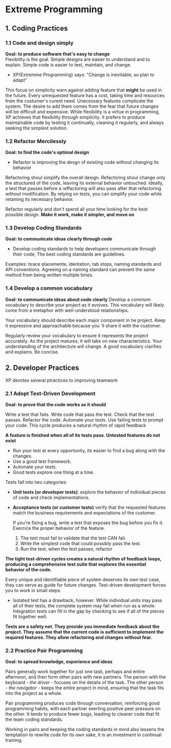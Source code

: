 # Extreme Programming

## 1. Coding Practices

### 1.1 Code and design simply

**Goal: to produce software that's easy to change** <br/>
Flexibility is the goal. Simple designs are easier to understand and to explain. Simple code is easier to test, maintain, and change.

- XP(Extremme Programming) says: "Change is inevitable, so plan to adapt"

This focus on simplicity warn against adding feature that **might** be used in the future. Every unrequested feature has a cost, taking time and resources from the custumer's curent need.
Unecessary features complicate the system. The desire to add them comes from the fear that future changes will be difficult and expensive. 
While flexibility is a virtue in programming, XP achieves that flexibility through simplicity. It prefers to produce maintainable code by testing it continually, cleaning it regularly, and always seeking the simplest solution.

### 1.2 Refactor Mercilessly

**Goal: to find the code's optimal design**

- Refactor is improving the desgn of existing code without changing its behavior

Refactoring shoul simplify the overall design. Refactoring shoul change only the structured of the code, leaving its external behavior untouched.
Ideally, a test that passes before a reffactoring will also pass after that refactoring without modification. By relying on tests, you can simplify your code while retaining its necessary behavior.

Refactor regularly and don't spend all your time looking for the best possible design. **Make it work, make it simpler, and move on**

### 1.3 Develop Coding Standards

**Goal: to communicate ideas clearly through code** <br/>
- Develop coding standards to help developers communicate through their code; The best coding standards are guidelines.

Examples: brace placemente, identation, tab stops, naming standards and API conventions.
Agreeing on a naming standard can prevent the same method from being written multiple times.

### 1.4 Develop a common vocabulary

**Goal: to communicate ideas about code clearly**
Develop a commom vocabulary to describe your project as it evolves. This vocabulary will likely come from a metaphor with well-understood relationships.

Your vocabulary should describe each major component in he project. Keep it expressive and approachable because you 'll share it with the customer.

Regularly review your vocabulary to ensure it represents the project accurately. As the project matures, it will take on new characteristics. 
Your understanding of the architecture will change. A good vocabulary clarifies and explains. Be concise.

## 2. Developer Practices
XP devotes several ptractices to improving teamwork

### 2.1 Adopt Test-Driven Development

**Goal: to prove that the code works as it should**

Write a test that fails. Write code that pass the test. Check that the test passes. Refactor the code. Automate your tests. Use failing tests to prompt your code. This cycle produces a natural rhythm of rapid feedback

**A feature is finished when all of its tests pass. Untested features do not exist**

- Run your test at every opportunity, its easier to find a bug along with the changes.
- Use a good test framework.
- Automate your tests.
- Good tests explore one thing at a time.

Tests fall into two categories:
- **Unit tests (or developer tests)**: explore the behavior of individual pieces of code and check implementations.
- **Acceptance tests (or customer tests)** verify that the requested features match the business requirements and expectations of the customer.

  If you're fixing a bug, write a test that exposes the bug before you fix it. Exercice the proper behavior of the feature.
  1. The test must fail to validate that the test CAN fail.
  2. Write the simplest code that could possibly pass the test.
  3. Run the test, when the test passes, refactor
 
**The tight test-driven cycles creates a natural rhythm of feedback loops, producing a comprehensive test suite that explores the essential behavior of the code.**

Every unique and identifiable piece of system deserves its own test case, they can serve as guide for future changes. Test-driven development forces you to work in small steps.

- Isolated test has a drawback, however. While individual units may pass all of their tests, the complete system may fail when run as a whole. Integration tests can fill in the gap by checking to see if all of the pieces fit together well.

**Tests are a safety net. They provide you immediate feedback about the project. They assume that the current code is sufficient to implement the required features. They allow refactoring and changes without fear.**

### 2.2 Practice Pair Programming
**Goal: to spread knowledge, experience and ideas**

Pairs generally work together for just one task, perhaps and entire afternoon, and then form other pairs with new partners. The person with the keyboard - *the driver* - focuses on the details of the task. The other person - *the navigator* - keeps the entire project in mind, ensuring that the task fits into the project as a whole.

Pair programming produces code through conversation, reinforcing good programming habits, with each partner exerting positive peer pressure on the other. It tends to produce fewer bugs, leadiing to cleaner code that fit the team coding standards.

Working in pairs and keeping the coding standards in mind also lessens the temptation to rewrite code for its own sake, it is an investment in continual training.

